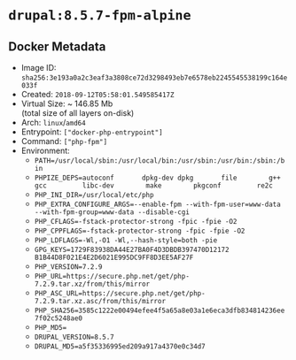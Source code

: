 # `drupal:8.5.7-fpm-alpine`

## Docker Metadata

- Image ID: `sha256:3e193a0a2c3eaf3a3808ce72d3298493eb7e6578eb2245545538199c164e033f`
- Created: `2018-09-12T05:58:01.549585417Z`
- Virtual Size: ~ 146.85 Mb  
  (total size of all layers on-disk)
- Arch: `linux`/`amd64`
- Entrypoint: `["docker-php-entrypoint"]`
- Command: `["php-fpm"]`
- Environment:
  - `PATH=/usr/local/sbin:/usr/local/bin:/usr/sbin:/usr/bin:/sbin:/bin`
  - `PHPIZE_DEPS=autoconf 		dpkg-dev dpkg 		file 		g++ 		gcc 		libc-dev 		make 		pkgconf 		re2c`
  - `PHP_INI_DIR=/usr/local/etc/php`
  - `PHP_EXTRA_CONFIGURE_ARGS=--enable-fpm --with-fpm-user=www-data --with-fpm-group=www-data --disable-cgi`
  - `PHP_CFLAGS=-fstack-protector-strong -fpic -fpie -O2`
  - `PHP_CPPFLAGS=-fstack-protector-strong -fpic -fpie -O2`
  - `PHP_LDFLAGS=-Wl,-O1 -Wl,--hash-style=both -pie`
  - `GPG_KEYS=1729F83938DA44E27BA0F4D3DBDB397470D12172 B1B44D8F021E4E2D6021E995DC9FF8D3EE5AF27F`
  - `PHP_VERSION=7.2.9`
  - `PHP_URL=https://secure.php.net/get/php-7.2.9.tar.xz/from/this/mirror`
  - `PHP_ASC_URL=https://secure.php.net/get/php-7.2.9.tar.xz.asc/from/this/mirror`
  - `PHP_SHA256=3585c1222e00494efee4f5a65a8e03a1e6eca3dfb834814236ee7f02c5248ae0`
  - `PHP_MD5=`
  - `DRUPAL_VERSION=8.5.7`
  - `DRUPAL_MD5=a5f35336995ed209a917a4370e0c34d7`
